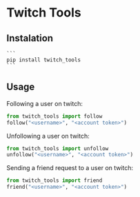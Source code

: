 # Twitch Tools

## Instalation
    ```
    pip install twitch_tools
    ```

## Usage

Following a user on twitch:
```py
from twitch_tools import follow
follow("<username>", "<account token>")
```

Unfollowing a user on twitch:
```py
from twitch_tools import unfollow
unfollow("<username>", "<account token>")
```

Sending a friend request to a user on twitch:
```py
from twitch_tools import friend
friend("<username>", "<account token>")
```